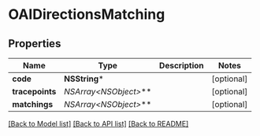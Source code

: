 # OAIDirectionsMatching

## Properties
Name | Type | Description | Notes
------------ | ------------- | ------------- | -------------
**code** | **NSString*** |  | [optional] 
**tracepoints** | **NSArray&lt;NSObject*&gt;*** |  | [optional] 
**matchings** | **NSArray&lt;NSObject*&gt;*** |  | [optional] 

[[Back to Model list]](../README.md#documentation-for-models) [[Back to API list]](../README.md#documentation-for-api-endpoints) [[Back to README]](../README.md)


